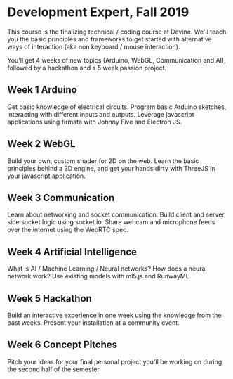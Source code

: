 # Development Expert, Fall 2019

This course is the finalizing technical / coding course at Devine. We'll teach you the basic principles and frameworks to get started with alternative ways of interaction (aka non keyboard / mouse interaction).

You'll get 4 weeks of new topics (Arduino, WebGL, Communication and AI), followed by a hackathon and a 5 week passion project.

## Week 1 Arduino

Get basic knowledge of electrical circuits. Program basic Arduino sketches, interacting with different inputs and outputs. Leverage javascript applications using firmata with Johnny Five and Electron JS.

## Week 2 WebGL

Build your own, custom shader for 2D on the web. Learn the basic principles behind a 3D engine, and get your hands dirty with ThreeJS in your javascript application.

## Week 3 Communication

Learn about networking and socket communication. Build client and server side socket logic using socket.io. Share webcam and microphone feeds over the internet using the WebRTC spec.

## Week 4 Artificial Intelligence

What is AI / Machine Learning / Neural networks? How does a neural network work? Use existing models with ml5.js and RunwayML.

## Week 5 Hackathon

Build an interactive experience in one week using the knowledge from the past weeks. Present your installation at a community event.

## Week 6 Concept Pitches

Pitch your ideas for your final personal project you'll be working on during the second half of the semester